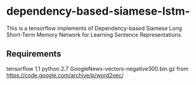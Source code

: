 # dependency-based-siamese-lstm-
This is a tensorflow implements of Dependency-based Siamese Long Short-Term Memory Network for Learning Sentence Representations.

## Requirements
tensorflow 1.1
python 2.7
GoogleNews-vectors-negative300.bin.gz from https://code.google.com/archive/p/word2vec/

